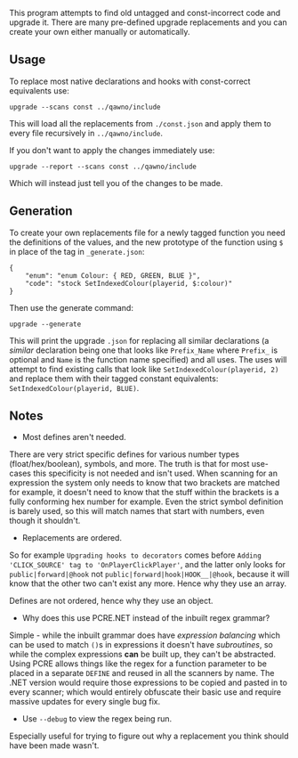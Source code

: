 This program attempts to find old untagged and const-incorrect code and upgrade it.  There are many pre-defined upgrade replacements and you can create your own either manually or automatically.

 Usage
-------

To replace most native declarations and hooks with const-correct equivalents use:

```
upgrade --scans const ../qawno/include
```

This will load all the replacements from `./const.json` and apply them to every file recursively in `../qawno/include`.

If you don't want to apply the changes immediately use:

```
upgrade --report --scans const ../qawno/include
```

Which will instead just tell you of the changes to be made.

 Generation
------------

To create your own replacements file for a newly tagged function you need the definitions of the values, and the new prototype of the function using `$` in place of the tag in `_generate.json`:

```
{
	"enum": "enum Colour: { RED, GREEN, BLUE }",
	"code": "stock SetIndexedColour(playerid, $:colour)"
}
```

Then use the generate command:

```
upgrade --generate
```

This will print the upgrade `.json` for replacing all similar declarations (a *similar* declaration being one that looks like `Prefix_Name` where `Prefix_` is optional and `Name` is the function name specified) and all uses.  The uses will attempt to find existing calls that look like `SetIndexedColour(playerid, 2)` and replace them with their tagged constant equivalents: `SetIndexedColour(playerid, BLUE)`.

 Notes
-------

* Most defines aren't needed.

There are very strict specific defines for various number types (float/hex/boolean), symbols, and more.  The truth is that for most use-cases this specificity is not needed and isn't used.  When scanning for an expression the system only needs to know that two brackets are matched for example, it doesn't need to know that the stuff within the brackets is a fully conforming hex number for example.  Even the strict symbol definition is barely used, so this will match names that start with numbers, even though it shouldn't.

* Replacements are ordered.

So for example `Upgrading hooks to decorators` comes before `Adding 'CLICK_SOURCE' tag to 'OnPlayerClickPlayer'`, and the latter only looks for `public|forward|@hook` not `public|forward|hook|HOOK__|@hook`, because it will know that the other two can't exist any more.  Hence why they use an array.

Defines are not ordered, hence why they use an object.

* Why does this use PCRE.NET instead of the inbuilt regex grammar?

Simple - while the inbuilt grammar does have *expression balancing* which can be used to match `()`s in expressions it doesn't have *subroutines*, so while the complex expressions **can** be built up, they can't be abstracted.  Using PCRE allows things like the regex for a function parameter to be placed in a separate `DEFINE` and reused in all the scanners by name.  The .NET version would require those expressions to be copied and pasted in to every scanner; which would entirely obfuscate their basic use and require massive updates for every single bug fix.

* Use `--debug` to view the regex being run.

Especially useful for trying to figure out why a replacement you think should have been made wasn't.

